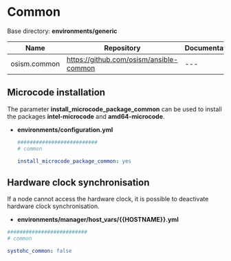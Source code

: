 # Common

Base directory: **environments/generic**

**Name**        |**Repository**                             |**Documentation**
----------------|-------------------------------------------|-----------------
osism.common    |<https://github.com/osism/ansible-common>  |---

## Microcode installation

The parameter **install_microcode_package_common** can be used to install the packages **intel-microcode** and
**amd64-microcode**.

* **environments/configuration.yml**

    ```yaml
    ##########################
    # common

    install_microcode_package_common: yes
    ```

## Hardware clock synchronisation

If a node cannot access the hardware clock, it is possible to deactivate hardware clock synchronisation.

* **environments/manager/host_vars/{{HOSTNAME}}.yml**

```yaml
##########################
# common

systohc_common: false
```
